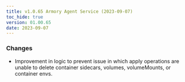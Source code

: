 ```yaml
---
title: v1.0.65 Armory Agent Service (2023-09-07)
toc_hide: true
version: 01.00.65
date: 2023-09-07
---
```


### Changes
* Improvement in logic to prevent issue in which apply operations are unable to delete container sidecars, volumes, volumeMounts, or container envs.
